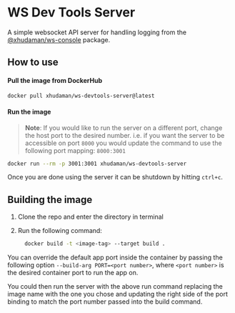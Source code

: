 # WS Dev Tools Server

A simple websocket API server for handling logging from the [@xhudaman/ws-console](https://www.npmjs.com/package/@xhudaman/ws-console) package.

## How to use

#### Pull the image from DockerHub

```bash
docker pull xhudaman/ws-devtools-server@latest
```

#### Run the image

> **Note**: If you would like to run the server on a different port, change the host port to the desired number. i.e. if you want the server to be accessible on port `8000` you would update the command to use the following port mapping: `8000:3001`

```bash
docker run --rm -p 3001:3001 xhudaman/ws-devtools-server
```

Once you are done using the server it can be shutdown by hitting `ctrl+c`.

## Building the image

1. Clone the repo and enter the directory in terminal

2. Run the following command:
   ```bash
     docker build -t <image-tag> --target build .
   ```

You can override the default app port inside the container by passing the following option `--build-arg PORT=<port number>`, where `<port number>` is the desired container port to run the app on.

You could then run the server with the above run command replacing the image name with the one you chose and updating the right side of the port binding to match the port number passed into the build command.
